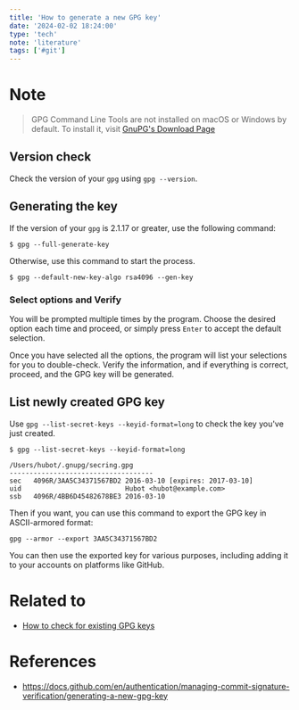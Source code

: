 ```yaml
---
title: 'How to generate a new GPG key'
date: '2024-02-02 18:24:00'
type: 'tech'
note: 'literature'
tags: ['#git']
---
```


# Note

> GPG Command Line Tools are not installed on macOS or Windows by default. To install it, visit [GnuPG's Download Page](https://www.gnupg.org/download/)

## Version check

Check the version of your `gpg` using `gpg --version`.

## Generating the key

If the version of your `gpg` is 2.1.17 or greater, use the following command:

```shell
$ gpg --full-generate-key
```

Otherwise, use this command to start the process.

```shell
$ gpg --default-new-key-algo rsa4096 --gen-key
```

### Select options and Verify

You will be prompted multiple times by the program. Choose the desired option each time and proceed, or simply press `Enter` to accept the default selection.

Once you have selected all the options, the program will list your selections for you to double-check. Verify the information, and if everything is correct, proceed, and the GPG key will be generated.

## List newly created GPG key

Use `gpg --list-secret-keys --keyid-format=long` to check the key you've just created.

```shell
$ gpg --list-secret-keys --keyid-format=long

/Users/hubot/.gnupg/secring.gpg
------------------------------------
sec   4096R/3AA5C34371567BD2 2016-03-10 [expires: 2017-03-10]
uid                          Hubot <hubot@example.com>
ssb   4096R/4BB6D45482678BE3 2016-03-10
```

Then if you want, you can use this command to export the GPG key in ASCII-armored format:

```shell
gpg --armor --export 3AA5C34371567BD2
```

You can then use the exported key for various purposes, including adding it to your accounts on platforms like GitHub.

# Related to

- [How to check for existing GPG keys](./2402021746)

# References

- https://docs.github.com/en/authentication/managing-commit-signature-verification/generating-a-new-gpg-key
